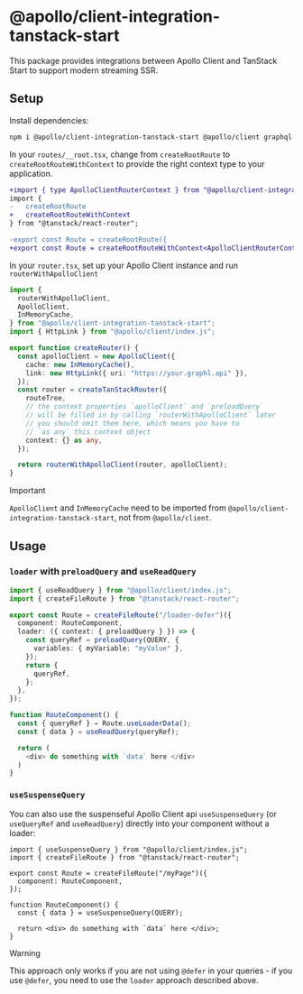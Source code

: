 # @apollo/client-integration-tanstack-start

This package provides integrations between Apollo Client and TanStack Start to support modern streaming SSR.

## Setup

Install dependencies:

```sh
npm i @apollo/client-integration-tanstack-start @apollo/client graphql
```

In your `routes/__root.tsx`, change from `createRootRoute` to `createRootRouteWithContext` to provide the right context type to your application.

```diff
+import { type ApolloClientRouterContext } from "@apollo/client-integration-tanstack-start";
import {
-   createRootRoute
+   createRootRouteWithContext
} from "@tanstack/react-router";

-export const Route = createRootRoute({
+export const Route = createRootRouteWithContext<ApolloClientRouterContext>()({
```

In your `router.tsx`, set up your Apollo Client instance and run `routerWithApolloClient`

```ts
import {
  routerWithApolloClient,
  ApolloClient,
  InMemoryCache,
} from "@apollo/client-integration-tanstack-start";
import { HttpLink } from "@apollo/client/index.js";

export function createRouter() {
  const apolloClient = new ApolloClient({
    cache: new InMemoryCache(),
    link: new HttpLink({ uri: "https://your.graphl.api" }),
  });
  const router = createTanStackRouter({
    routeTree,
    // the context properties `apolloClient` and `preloadQuery`
    // will be filled in by calling `routerWithApolloClient` later
    // you should omit them here, which means you have to
    // `as any` this context object
    context: {} as any,
  });

  return routerWithApolloClient(router, apolloClient);
}
```

> [!IMPORTANT]  
> `ApolloClient` and `InMemoryCache` need to be imported from `@apollo/client-integration-tanstack-start`, not from `@apollo/client`.

## Usage

### `loader` with `preloadQuery` and `useReadQuery`

```ts
import { useReadQuery } from "@apollo/client/index.js";
import { createFileRoute } from "@tanstack/react-router";

export const Route = createFileRoute("/loader-defer")({
  component: RouteComponent,
  loader: ({ context: { preloadQuery } }) => {
    const queryRef = preloadQuery(QUERY, {
      variables: { myVariable: "myValue" },
    });
    return {
      queryRef,
    };
  },
});

function RouteComponent() {
  const { queryRef } = Route.useLoaderData();
  const { data } = useReadQuery(queryRef);

  return (
    <div> do something with `data` here </div>
  )
}
```

### `useSuspenseQuery`

You can also use the suspenseful Apollo Client api `useSuspenseQuery` (or `useQueryRef` and `useReadQuery`) directly into your component without a loader:

```tsx
import { useSuspenseQuery } from "@apollo/client/index.js";
import { createFileRoute } from "@tanstack/react-router";

export const Route = createFileRoute("/myPage")({
  component: RouteComponent,
});

function RouteComponent() {
  const { data } = useSuspenseQuery(QUERY);

  return <div> do something with `data` here </div>;
}
```

> [!WARNING]
> This approach only works if you are not using `@defer` in your queries - if you use `@defer`, you need to use the `loader` approach described above.
